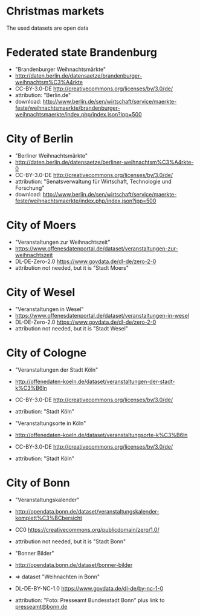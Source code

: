 Christmas markets
=================

The used datasets are open data

Federated state Brandenburg
===========================

- "Brandenburger Weihnachtsmärkte"
- http://daten.berlin.de/datensaetze/brandenburger-weihnachtsm%C3%A4rkte
- CC-BY-3.0-DE http://creativecommons.org/licenses/by/3.0/de/
- attribution: "Berlin.de"
- download: http://www.berlin.de/sen/wirtschaft/service/maerkte-feste/weihnachtsmaerkte/brandenburger-weihnachtsmaerkte/index.php/index.json?ipp=500

City of Berlin
==============

- "Berliner Weihnachtsmärkte"
- http://daten.berlin.de/datensaetze/berliner-weihnachtsm%C3%A4rkte-0
- CC-BY-3.0-DE http://creativecommons.org/licenses/by/3.0/de/
- attribution: "Senatsverwaltung für Wirtschaft, Technologie und Forschung"
- download: http://www.berlin.de/sen/wirtschaft/service/maerkte-feste/weihnachtsmaerkte/index.php/index.json?ipp=500

City of Moers
=============

- "Veranstaltungen zur Weihnachtszeit"
- https://www.offenesdatenportal.de/dataset/veranstaltungen-zur-weihnachtszeit
- DL-DE-Zero-2.0 https://www.govdata.de/dl-de/zero-2-0
- attribution not needed, but it is "Stadt Moers"

City of Wesel
=============

- "Veranstaltungen in Wesel"
- https://www.offenesdatenportal.de/dataset/veranstaltungen-in-wesel
- DL-DE-Zero-2.0 https://www.govdata.de/dl-de/zero-2-0
- attribution not needed, but it is "Stadt Wesel"

City of Cologne
===============

- "Veranstaltungen der Stadt Köln"
- http://offenedaten-koeln.de/dataset/veranstaltungen-der-stadt-k%C3%B6ln
- CC-BY-3.0-DE http://creativecommons.org/licenses/by/3.0/de/
- attribution: "Stadt Köln"

- "Veranstaltungsorte in Köln"
- http://offenedaten-koeln.de/dataset/veranstaltungsorte-k%C3%B6ln
- CC-BY-3.0-DE http://creativecommons.org/licenses/by/3.0/de/
- attribution: "Stadt Köln"

City of Bonn
============

- "Veranstaltungskalender"
- http://opendata.bonn.de/dataset/veranstaltungskalender-komplett%C3%BCbersicht
- CC0 https://creativecommons.org/publicdomain/zero/1.0/
- attribution not needed, but it is "Stadt Bonn"

- "Bonner Bilder"
- http://opendata.bonn.de/dataset/bonner-bilder
- => dataset "Weihnachten in Bonn"
- DL-DE-BY-NC-1.0 https://www.govdata.de/dl-de/by-nc-1-0
- attribution: "Foto: Presseamt Bundesstadt Bonn" plus link to presseamt@bonn.de
